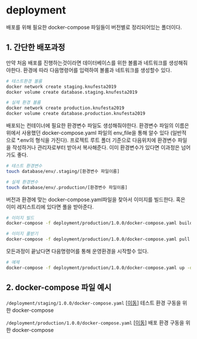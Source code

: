 # deployment
배포를 위해 필요한 docker-compose 파일들이 버전별로 정리되어있는 폴더이다.

## 1. 간단한 배포과정
만약 처음 배포를 진행하는것이라면 데이터베이스를 위한 볼륨과 네트워크를 생성해줘야한다. 환경에 따라 다음명령어를 입력하여 볼륨과 네트워크를 생성할수 있다.
```sh
# 테스트환경 볼륨
docker network create staging.knufesta2019
docker volume create database.staging.knufesta2019

# 실제 환경 볼륨
docker network create production.knufesta2019
docker volume create database.production.knufesta2019
```
배포되는 컨테이너에 필요한 환경변수 파일도 생성해줘야한다. 환경변수 파일의 이름은 위에서 사용했던 docker-compose.yaml 파일의 env_file을 통해 알수 있다 (일반적으로 *.env의 형식을 가진다). 프로젝트 루트 폴더 기준으로 다음위치에 환경변수 파일을 작성하거나 관리자로부터 받아서 복사해준다.
이미 환경변수가 있다면 이과정은 넘어가도 좋다.
```sh
# 테스트 환경변수
touch database/env/.staging/[환경변수 파일이름]

# 실제 환경변수
touch database/env/.production/[환경변수 파일이름]
```

버전과 환경에 맞는 docker-compose.yaml파일을 찾아서 이미지를 빌드한다. 혹은 이미 레지스트리에 있다면 풀을 받아준다.
```sh
# 이미지 빌드
docker-compose -f deployment/production/1.0.0/docker-compose.yaml build

# 이미지 풀받기
docker-compose -f deployment/production/1.0.0/docker-compose.yaml pull
```

모든과정이 끝났다면 다음명령어를 통해 운영환경을 시작할수 있다.
```sh
# 예제
docker-compose -f deployment/production/1.0.0/docker-compose.yaml up -d
```
## 2. docker-compose 파일 예시
```/deployment/staging/1.0.0/docker-compose.yaml``` [<a href="/deployment/staging/1.0.0/docker-compose.yaml">이동</a>] 테스트 환경 구동을 위한 docker-compose<br/>

```/deployment/production/1.0.0/docker-compose.yaml``` [<a href="/deployment/production/1.0.0/docker-compose.yaml">이동</a>] 배포 환경 구동을 위한 docker-compose<br/>